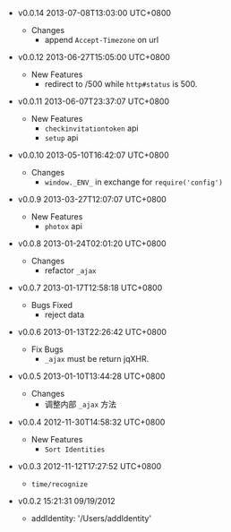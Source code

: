 * v0.0.14 2013-07-08T13:03:00 UTC+0800
  - Changes
    * append `Accept-Timezone` on url

* v0.0.12 2013-06-27T15:05:00 UTC+0800
  - New Features
    * redirect to /500 while `http#status` is 500.

* v0.0.11 2013-06-07T23:37:07 UTC+0800
  - New Features
    * `checkinvitationtoken` api
    * `setup` api

* v0.0.10 2013-05-10T16:42:07 UTC+0800
  - Changes
    * `window._ENV_` in exchange for `require('config')`

* v0.0.9 2013-03-27T12:07:07 UTC+0800
  - New Features
    * `photox` api

* v0.0.8 2013-01-24T02:01:20 UTC+0800
  - Changes
    * refactor `_ajax`

* v0.0.7 2013-01-17T12:58:18 UTC+0800
  - Bugs Fixed
    * reject data

* v0.0.6 2013-01-13T22:26:42 UTC+0800
  - Fix Bugs
    * `_ajax` must be return jqXHR.

* v0.0.5 2013-01-10T13:44:28 UTC+0800
  - Changes
    * 调整内部 `_ajax` 方法

* v0.0.4 2012-11-30T14:58:32 UTC+0800
  - New Features
    * `Sort Identities`

* v0.0.3 2012-11-12T17:27:52 UTC+0800
  + `time/recognize`

* v0.0.2 15:21:31 09/19/2012
  + addIdentity: '/Users/addIdentity'
